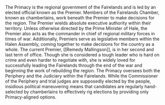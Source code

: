 The Primacy is the regional government of the Fairelands and is led by an elected official known as the Premier. Members of the Fairelands Chamber, known as chamberlains, work beneath the Premier to make decisions for the region. The Premier wields absolute executive authority within their territory. Unless otherwise directed by the Prime Minister of Hale, the Premier also acts as the commander in chief of regional military forces in times of war. Additionally, Premiers serve as legislative members within the Halen Assembly, coming together to make decisions for the country as a whole. The current Premier, [[Remedy Mallingson]], is in her second and last term of office. Though she is considered a tough leader who is hard on crime and even harder to negotiate with, she is widely loved for successfully leading the Fairelands through the end of the war and beginning the work of rebuilding the region. The Primacy oversees both the Periphery and the Judiciary within the Fairelands. While the Commissioner of the Periphery and trial judges are supposedly elected by the people, insidious political maneuvering means that candidates are regularly hand-selected by chamberlains to effectively rig elections by providing only Primacy-aligned options.